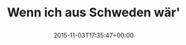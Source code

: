 ---
retweeted: false
source: <a href="http://twitter.com/download/android" rel="nofollow">Twitter for Android</a>
entities:
  hashtags: []
  symbols: []
  user_mentions: []
  urls:
  - url: https://t.co/2dvWXnfaWT
    expanded_url: https://open.spotify.com/track/1uuH8GZtvNTd1Ho9J9simV
    display_url: open.spotify.com/track/1uuH8GZt…
    indices:
    - '27'
    - '50'
display_text_range:
- '0'
- '50'
favorite_count: '0'
id_str: '661597653671804929'
truncated: false
retweet_count: '0'
id: '661597653671804929'
possibly_sensitive: false
created_at: Tue Nov 03 17:35:47 +0000 2015
favorited: false
full_text: Wenn ich aus Schweden wär'
lang: de
quote_url: https://open.spotify.com/track/1uuH8GZtvNTd1Ho9J9simV
tags:
- pesos/twitter
date: '2015-11-03T17:35:47+00:00'
src: https://twitter.com/bascht/status/661597653671804929
original_url: https://twitter.com/bascht/status/661597653671804929
type: twitter_tweet
text: Wenn ich aus Schweden wär'
title: 'Wenn ich aus Schweden wär''

  '

---
